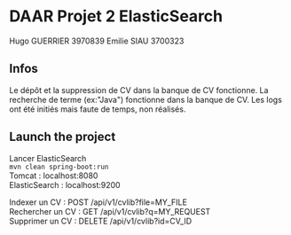 # DAAR Projet 2 ElasticSearch

Hugo GUERRIER 3970839
Emilie SIAU 3700323

## Infos

Le dépôt et la suppression de CV dans la banque de CV fonctionne.
La recherche de terme (ex:"Java") fonctionne dans la banque de CV.
Les logs ont été initiés mais faute de temps, non réalisés.

## Launch the project

Lancer ElasticSearch \
`mvn clean spring-boot:run` \
Tomcat : localhost:8080 \
ElasticSearch : localhost:9200

Indexer un CV : POST /api/v1/cvlib?file=MY_FILE \
Rechercher un CV : GET /api/v1/cvlib?q=MY_REQUEST \
Supprimer un CV : DELETE /api/v1/cvlib?id=CV_ID
